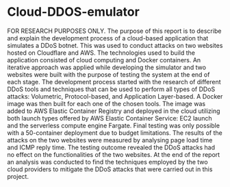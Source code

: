 # Cloud-DDOS-emulator
FOR RESEARCH PURPOSES ONLY. The purpose of this report is to describe and explain the development process of a cloud-based application that simulates a DDoS botnet. This was used to conduct attacks on two websites hosted on Cloudflare and AWS. The technologies used to build the application consisted of cloud computing and Docker containers. 
An iterative approach was applied while developing the simulator and two websites were built with the purpose of testing the system at the end of each stage. The development process started with the research of different DDoS tools and techniques that can be used to perform all types of DDoS attacks: Volumetric, Protocol-based, and Application Layer-based. A Docker image was then built for each one of the chosen tools. The image was added to AWS Elastic Container Registry and deployed in the cloud utilizing both launch types offered by AWS Elastic Container Service: EC2 launch and the serverless compute engine Fargate. 
Final testing was only possible with a 50-container deployment due to budget limitations. The results of the attacks on the two websites were measured by analysing page load time and ICMP reply time. The testing outcome revealed the DDoS attacks had no effect on the functionalities of the two websites. 
At the end of the report an analysis was conducted to find the techniques employed by the two cloud providers to mitigate the DDoS attacks that were carried out in this project. 
